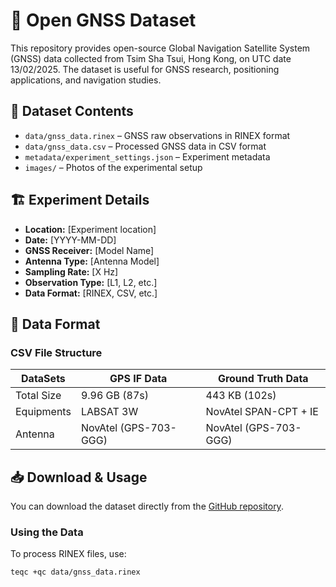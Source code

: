 # 📡 Open GNSS Dataset  

This repository provides open-source Global Navigation Satellite System (GNSS) data collected from Tsim Sha Tsui, Hong Kong, on UTC date 13/02/2025. The dataset is useful for GNSS research, positioning applications, and navigation studies.

## 📂 Dataset Contents
- `data/gnss_data.rinex` – GNSS raw observations in RINEX format  
- `data/gnss_data.csv` – Processed GNSS data in CSV format  
- `metadata/experiment_settings.json` – Experiment metadata  
- `images/` – Photos of the experimental setup  

## 🏗 Experiment Details
- **Location:** [Experiment location]  
- **Date:** [YYYY-MM-DD]  
- **GNSS Receiver:** [Model Name]  
- **Antenna Type:** [Antenna Model]  
- **Sampling Rate:** [X Hz]  
- **Observation Type:** [L1, L2, etc.]  
- **Data Format:** [RINEX, CSV, etc.]  

## 📑 Data Format  
### **CSV File Structure**
| DataSets    | GPS IF Data        | Ground Truth Data    |
|-------------|--------------------|----------------------|
| Total Size  | 9.96 GB (87s)      |      443 KB (102s)   |
| Equipments  | LABSAT 3W          | NovAtel SPAN-CPT + IE|
| Antenna     | NovAtel (GPS-703-GGG) | NovAtel (GPS-703-GGG) |


## 📥 Download & Usage  
You can download the dataset directly from the [GitHub repository](https://github.com/yourusername/GNSS-OpenData).  

### **Using the Data**
To process RINEX files, use:  
```bash
teqc +qc data/gnss_data.rinex
